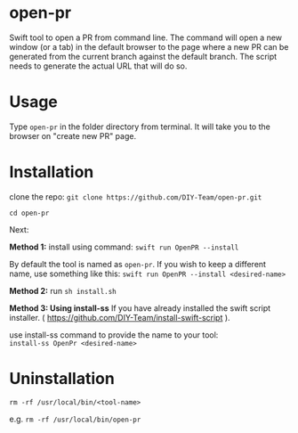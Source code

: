 # open-pr
Swift tool to open a PR from command line. The command will open a new window (or a tab) in the default browser to the page where a new PR can be generated from the current branch against the default branch. The script needs to generate the actual URL that will do so.

# Usage
Type `open-pr` in the folder directory from terminal. It will take you to the browser on "create new PR" page.

# Installation
clone the repo:
`git clone https://github.com/DIY-Team/open-pr.git`

`cd open-pr`

Next:

**Method 1:**
install using command:
`swift run OpenPR --install`

By default the tool is named as `open-pr`. If you wish to keep a different name, use something like this:
`swift run OpenPR --install <desired-name>`

**Method 2:**
run `sh install.sh`

**Method 3: Using install-ss**
If you have already installed the swift script installer. ( https://github.com/DIY-Team/install-swift-script ).

use install-ss command to provide the name to your tool:  
`install-ss OpenPr <desired-name>`


# Uninstallation

`rm -rf /usr/local/bin/<tool-name>`

e.g. `rm -rf /usr/local/bin/open-pr` 

